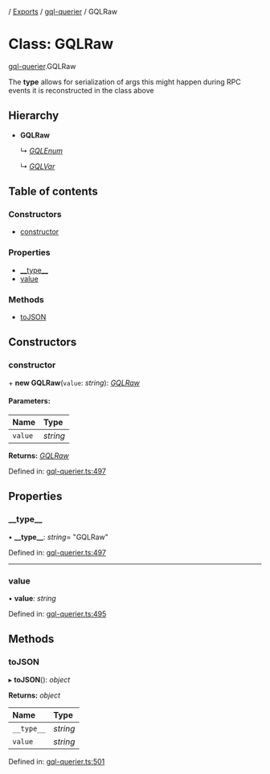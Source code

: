 [](../README.md) / [Exports](../modules.md) / [gql-querier](../modules/gql_querier.md) / GQLRaw

# Class: GQLRaw

[gql-querier](../modules/gql_querier.md).GQLRaw

The __type__ allows for serialization of args
this might happen during RPC events it is reconstructed
in the class above

## Hierarchy

* **GQLRaw**

  ↳ [*GQLEnum*](gql_querier.gqlenum.md)

  ↳ [*GQLVar*](gql_querier.gqlvar.md)

## Table of contents

### Constructors

- [constructor](gql_querier.gqlraw.md#constructor)

### Properties

- [\_\_type\_\_](gql_querier.gqlraw.md#__type__)
- [value](gql_querier.gqlraw.md#value)

### Methods

- [toJSON](gql_querier.gqlraw.md#tojson)

## Constructors

### constructor

\+ **new GQLRaw**(`value`: *string*): [*GQLRaw*](gql_querier.gqlraw.md)

#### Parameters:

Name | Type |
:------ | :------ |
`value` | *string* |

**Returns:** [*GQLRaw*](gql_querier.gqlraw.md)

Defined in: [gql-querier.ts:497](https://github.com/onzag/itemize/blob/28218320/gql-querier.ts#L497)

## Properties

### \_\_type\_\_

• **\_\_type\_\_**: *string*= "GQLRaw"

Defined in: [gql-querier.ts:497](https://github.com/onzag/itemize/blob/28218320/gql-querier.ts#L497)

___

### value

• **value**: *string*

Defined in: [gql-querier.ts:495](https://github.com/onzag/itemize/blob/28218320/gql-querier.ts#L495)

## Methods

### toJSON

▸ **toJSON**(): *object*

**Returns:** *object*

Name | Type |
:------ | :------ |
`__type__` | *string* |
`value` | *string* |

Defined in: [gql-querier.ts:501](https://github.com/onzag/itemize/blob/28218320/gql-querier.ts#L501)
